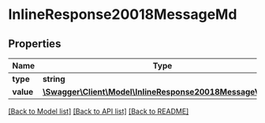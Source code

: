 # InlineResponse20018MessageMd

## Properties
Name | Type | Description | Notes
------------ | ------------- | ------------- | -------------
**type** | **string** |  | [optional] 
**value** | [**\Swagger\Client\Model\InlineResponse20018MessageValue[]**](InlineResponse20018MessageValue.md) |  | [optional] 

[[Back to Model list]](../../README.md#documentation-for-models) [[Back to API list]](../../README.md#documentation-for-api-endpoints) [[Back to README]](../../README.md)

